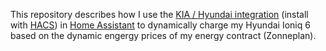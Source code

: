 This repository describes how I use the [KIA / Hyundai integration](https://github.com/Hyundai-Kia-Connect/kia_uvo) (install with [HACS](https://www.home-assistant.io/blog/2024/08/21/hacs-the-best-way-to-share-community-made-projects/)) in [Home Assistant](https://www.home-assistant.io/) to dynamically charge my Hyundai Ioniq 6 based on the dynamic engergy prices of my energy contract (Zonneplan).
